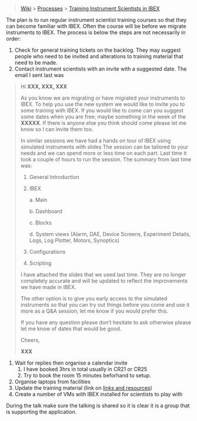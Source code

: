 > [Wiki](Home) > [Processes](Processes) > [Training Instrument Scientists in IBEX](Training-Instrument-Scientists-in-IBEX)

The plan is to run regular instrument scientist training courses so that they can become familiar with IBEX. Often the course will be before we migrate instruments to IBEX. The process is below the steps are not necessarily in order:

1. Check for general training tickets on the backlog. They may suggest people who need to be invited and alterations to training material that need to be made.
1. Contact instrument scientists with an invite with a suggested date. The email I sent last was

>Hi **XXX, XXX, XXX**
>    
> As you know we are migrating or have migrated your instruments to IBEX. To help you use the new system we would like to invite you to some training with IBEX. If you would like to come can you suggest some dates when you are free; maybe something in the week of the **XXXXX**. If there is anyone else you think should come please let me know so I can invite them too.
>  
> In similar sessions we have had a hands on tour of IBEX using simulated instruments with slides The session can be tailored to your needs and we can spend more or less time on each part. Last time it took a couple of hours to run the session. The summary from last time was:
>    1.	General Introduction
>    2.	IBEX
>
>         a. Main
>
>         b. Dashboard
>
>         c. Blocks
>
>         d. System views (Alarm, DAE, Device Screens, Experiment Details, Logs, Log Plotter, Motors, Synoptics)
>    3.	Configurations
>    4.	Scripting
>    
> I have attached the slides that we used last time. They are no longer completely accurate and will be updated to reflect the improvements we have made in IBEX. 
>    
> The other option is to give you early access to the simulated instruments so that you can try out things before you come 
    and use it more as a Q&A session; let me know if you would prefer this.
>    
> If you have any question please don’t hesitate to ask otherwise please let me know of dates that would be good.
>    
> Cheers,
>
> **XXX**

1. Wait for replies then organise a calendar invite
    1. I have booked 3hrs in total usually in CR21 or CR25
    1. Try to book the room 15 minutes beforhand to setup.
1. Organise laptops from facilities
1. Update the training material (link on [links and resources](links-and-resources))
1. Create a number of VMs with IBEX installed for scientists to play with

During the talk make sure the talking is shared so it is clear it is a group that is supporting the application.